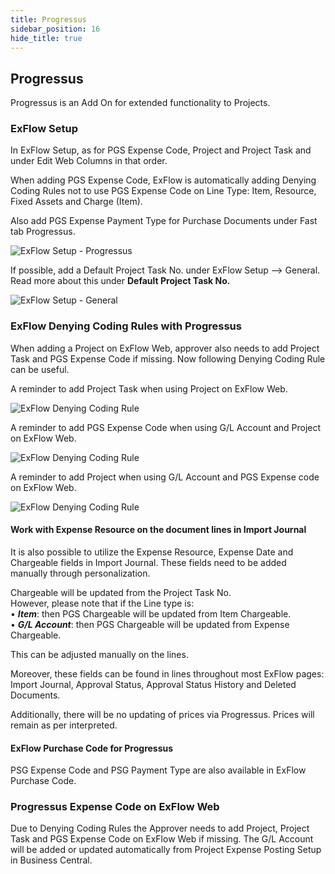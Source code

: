 ```yaml
---
title: Progressus
sidebar_position: 16
hide_title: true
---
```

## Progressus

Progressus is an Add On for extended functionality to Projects.

### ExFlow Setup

In ExFlow Setup, as for PGS Expense Code, Project and Project Task and under Edit Web Columns in that order.

When adding PGS Expense Code, ExFlow is automatically adding Denying
Coding Rules not to use PGS Expense Code on Line Type: Item, Resource,
Fixed Assets and Charge (Item).

Also add PGS Expense Payment Type for Purchase Documents under Fast tab
Progressus.

![ExFlow Setup - Progressus](@site/static/img/media/exflow-setup-progressus-001.png)

If possible, add a Default Project Task No. under ExFlow Setup --> General. Read more about this 
under **Default Project Task No.**

![ExFlow Setup - General](@site/static/img/media/exflow-setup-general-005.png)

### ExFlow Denying Coding Rules with Progressus

When adding a Project on ExFlow Web, approver also needs to add Project Task and PGS Expense Code if missing. Now following Denying Coding Rule can be useful.

A reminder to add Project Task when using Project on ExFlow Web.

![ExFlow Denying Coding Rule](@site/static/img/media/image371.png)

A reminder to add PGS Expense Code when using G/L Account and
Project on ExFlow Web.

![ExFlow Denying Coding Rule](@site/static/img/media/image372.png)

A reminder to add Project when using G/L Account and PGS Expense code on ExFlow Web.

![ExFlow Denying Coding Rule](@site/static/img/media/image373.png)

#### Work with Expense Resource on the document lines in Import Journal 
It is also possible to utilize the Expense Resource, Expense Date and Chargeable fields in Import Journal. These fields need to be added manually through personalization. 

Chargeable will be updated from the Project Task No. <br/>
However, please note that if the Line type is:<br/>
•	***Item***: then PGS Chargeable will be updated from Item Chargeable. <br/>
•	***G/L Account***: then PGS Chargeable will be updated from Expense Chargeable. <br/>

This can be adjusted manually on the lines. <br/>

Moreover, these fields can be found in lines throughout most ExFlow pages: Import Journal, Approval Status, Approval Status History and Deleted Documents.

Additionally, there will be no updating of prices via Progressus. Prices will remain as per interpreted.


#### ExFlow Purchase Code for Progressus

PSG Expense Code and PSG Payment Type are also available in ExFlow Purchase Code. 

### Progressus Expense Code on ExFlow Web

Due to Denying Coding Rules the Approver needs to add Project, Project Task and PGS Expense Code on ExFlow Web if missing. The G/L Account will be added or updated automatically from Project Expense
Posting Setup in Business Central.

